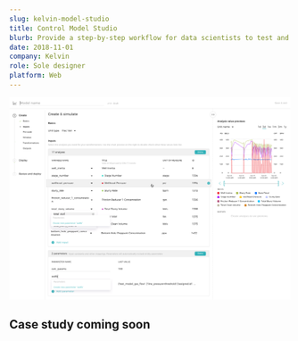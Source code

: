 ```yaml
---
slug: kelvin-model-studio
title: Control Model Studio
blurb: Provide a step-by-step workflow for data scientists to test and deploy industrial control models
date: 2018-11-01
company: Kelvin
role: Sole designer
platform: Web
---
```


<div class='sampleImage browser-frame'>
  <browser-chrome></browser-chrome>
  <div class='browser-frame__screen'>
    <div class='browser-screen__border'></div>
    <img src='sample.png' alt='Kelvin model studio' />
  </div>
</div>

## Case study coming soon
